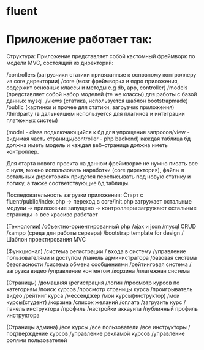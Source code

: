 # fluent
<h1>Приложение работает так:</h1>

Структура:
Приложение представляет собой кастомный фреймворк по модели MVC, состоящий из директорий:

/controllers (загрузчики статики привязанные к основному контроллеру из core директории)
/core (мозг фреймворка и ядро приложения, содержит основные классы и методы e.g db, app, controller)
/models (представляет собой набор моделей (те же классы) для работы с базой данных mysql.
/views (статика, используется шаблон bootstrapmade)
/public (картинки и прочее для статики, загрузчик приложения)
/thirdparty (в дальнейшем используется для плагинов и интеграции платежных систем)

(model - class подключающийся к бд для упрощения запросов/view - видимая часть страницы/controller - php backend)
каждая таблица бд должна иметь модель и каждая веб-страница должна иметь контроллер.

Для старта нового проекта на данном фреймворке не нужно писать все с нуля, можно использовать наработки (core директория), 
файлы в остальных директориях придется переписывать под новую статику и логику, а также соответствующие бд таблицы.

Последовательность загрузки приложения:
Старт с fluent/public/index.php -> переход в core/init.php загружает остальные модули -> приложение запущено
 -> контроллеры загружают остальные страницы -> все красиво работает

(Технологии)
/объектно-ориентированный php
/ajax и json
/mysql CRUD
/xampp (среда для работы сервера)
/bootstrap template for design
/Шаблон проектирования MVC 

(Функционал)
/система регистрации / входа в систему
/управление пользователями и доступом
/панель администратора
/базовая система безопасности
/система обмена сообщениями 
/рейтинговая система
/загрузка видео
/управление контентом
/корзина
/платежная система

(Страницы)
/домашняя
/регистрация
/логин
/просмотр курсов по категориям
/поиск курсов
/просмотр страницы курса
/проигрыватель видео
/рейтинг курса
/мессенджер
/мои курсы(инструктор)
/мои курсы(студент)
/корзина
/список желаний
/оплата
/загрузить курс
/панель инструктора
/профиль
/настройки аккаунта
/публичный профиль инструктора

(Страницы админа)
/все курсы
/все пользователи
/все инструкторы
/подтверждение курсов
/управление рекламой курсов
/управление ролями пользователей
